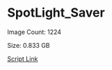 # SpotLight_Saver

Image Count: 1224

Size: 0.833 GB

[Script Link](https://github.com/liuyal/Archive/blob/master/Python/Utilities/Miscellaneous/spotlight_saver.py)